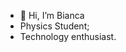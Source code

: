 - 👋 Hi, I’m Bianca 
- Physics Student;
- Technology enthusiast.

<!---
biazinhahue/biazinhahue is a ✨ special ✨ repository because its `README.md` (this file) appears on your GitHub profile.
You can click the Preview link to take a look at your changes.
--->
